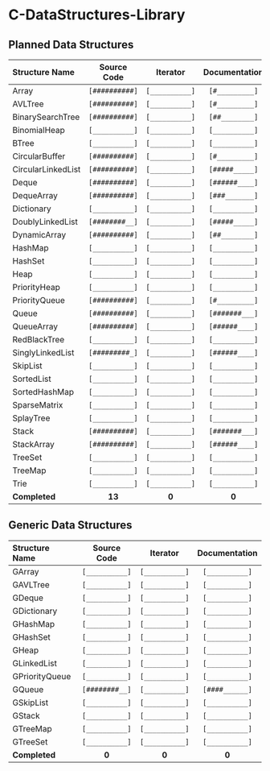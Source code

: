 # C-DataStructures-Library

## Planned Data Structures

|   Structure Name   |   Source Code  |    Iterator    |  Documentation |
| :----------------- | :------------: | :------------: | :------------: |
|       Array        | `[##########]` | `[__________]` | `[#_________]` |
|      AVLTree       | `[##########]` | `[__________]` | `[#_________]` |
|  BinarySearchTree  | `[##########]` | `[__________]` | `[##________]` |
|    BinomialHeap    | `[__________]` | `[__________]` | `[__________]` |
|       BTree        | `[__________]` | `[__________]` | `[__________]` |
|   CircularBuffer   | `[##########]` | `[__________]` | `[#_________]` |
| CircularLinkedList | `[##########]` | `[__________]` | `[#####_____]` |
|       Deque        | `[##########]` | `[__________]` | `[######____]` |
|     DequeArray     | `[##########]` | `[__________]` | `[###_______]` |
|     Dictionary     | `[__________]` | `[__________]` | `[__________]` |
|  DoublyLinkedList  | `[########__]` | `[__________]` | `[#####_____]` |
|    DynamicArray    | `[##########]` | `[__________]` | `[##________]` |
|      HashMap       | `[__________]` | `[__________]` | `[__________]` |
|      HashSet       | `[__________]` | `[__________]` | `[__________]` |
|        Heap        | `[__________]` | `[__________]` | `[__________]` |
|    PriorityHeap    | `[__________]` | `[__________]` | `[__________]` |
|   PriorityQueue    | `[##########]` | `[__________]` | `[#_________]` |
|       Queue        | `[##########]` | `[__________]` | `[#######___]` |
|     QueueArray     | `[##########]` | `[__________]` | `[######____]` |
|    RedBlackTree    | `[__________]` | `[__________]` | `[__________]` |
|  SinglyLinkedList  | `[#########_]` | `[__________]` | `[######____]` |
|      SkipList      | `[__________]` | `[__________]` | `[__________]` |
|     SortedList     | `[__________]` | `[__________]` | `[__________]` |
|   SortedHashMap    | `[__________]` | `[__________]` | `[__________]` |
|    SparseMatrix    | `[__________]` | `[__________]` | `[__________]` |
|     SplayTree      | `[__________]` | `[__________]` | `[__________]` |
|       Stack        | `[##########]` | `[__________]` | `[#######___]` |
|     StackArray     | `[##########]` | `[__________]` | `[######____]` |
|      TreeSet       | `[__________]` | `[__________]` | `[__________]` |
|      TreeMap       | `[__________]` | `[__________]` | `[__________]` |
|        Trie        | `[__________]` | `[__________]` | `[__________]` |
|   __Completed__    |     __13__     |     __0__      |     __0__      |

## Generic Data Structures

|   Structure Name   |   Source Code  |    Iterator    |  Documentation |
| :----------------- | :------------: | :------------: | :------------: |
|       GArray       | `[__________]` | `[__________]` | `[__________]` |
|      GAVLTree      | `[__________]` | `[__________]` | `[__________]` |
|       GDeque       | `[__________]` | `[__________]` | `[__________]` |
|     GDictionary    | `[__________]` | `[__________]` | `[__________]` |
|      GHashMap      | `[__________]` | `[__________]` | `[__________]` |
|      GHashSet      | `[__________]` | `[__________]` | `[__________]` |
|       GHeap        | `[__________]` | `[__________]` | `[__________]` |
|    GLinkedList     | `[__________]` | `[__________]` | `[__________]` |
|   GPriorityQueue   | `[__________]` | `[__________]` | `[__________]` |
|       GQueue       | `[########__]` | `[__________]` | `[####______]` |
|     GSkipList      | `[__________]` | `[__________]` | `[__________]` |
|       GStack       | `[__________]` | `[__________]` | `[__________]` |
|      GTreeMap      | `[__________]` | `[__________]` | `[__________]` |
|      GTreeSet      | `[__________]` | `[__________]` | `[__________]` |
|   __Completed__    |     __0__      |     __0__      |     __0__      |

